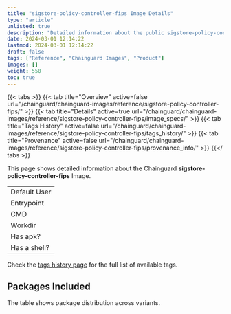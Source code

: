 ```yaml
---
title: "sigstore-policy-controller-fips Image Details"
type: "article"
unlisted: true
description: "Detailed information about the public sigstore-policy-controller-fips Chainguard Image."
date: 2024-03-01 12:14:22
lastmod: 2024-03-01 12:14:22
draft: false
tags: ["Reference", "Chainguard Images", "Product"]
images: []
weight: 550
toc: true
---
```


{{< tabs >}}
{{< tab title="Overview" active=false url="/chainguard/chainguard-images/reference/sigstore-policy-controller-fips/" >}}
{{< tab title="Details" active=true url="/chainguard/chainguard-images/reference/sigstore-policy-controller-fips/image_specs/" >}}
{{< tab title="Tags History" active=false url="/chainguard/chainguard-images/reference/sigstore-policy-controller-fips/tags_history/" >}}
{{< tab title="Provenance" active=false url="/chainguard/chainguard-images/reference/sigstore-policy-controller-fips/provenance_info/" >}}
{{</ tabs >}}

This page shows detailed information about the Chainguard **sigstore-policy-controller-fips** Image.

|              |
|--------------|
| Default User |
| Entrypoint   |
| CMD          |
| Workdir      |
| Has apk?     |
| Has a shell? |

Check the [tags history page](/chainguard/chainguard-images/reference/sigstore-policy-controller-fips/tags_history/) for the full list of available tags.

## Packages Included
The table shows package distribution across variants.

|  |
|--|

